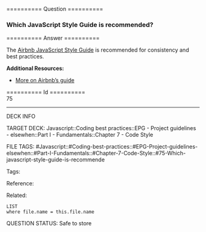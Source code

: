 ========== Question ==========  

### Which JavaScript Style Guide is recommended?  

========== Answer ==========  

The [Airbnb JavaScript Style Guide](https://github.com/airbnb/javascript) is recommended for consistency and best practices.

**Additional Resources:**

-   [More on Airbnb’s guide](https://github.com/airbnb/javascript#resources)

========== Id ==========  
75

---

DECK INFO

TARGET DECK: Javascript::Coding best practices::EPG - Project guidelines - elsewhen::Part I - Fundamentals::Chapter 7 - Code Style

FILE TAGS: #Javascript::#Coding-best-practices::#EPG-Project-guidelines-elsewhen::#Part-I-Fundamentals::#Chapter-7-Code-Style::#75-Which-javascript-style-guide-is-recommende

Tags:

Reference:

Related:

```dataview
LIST
where file.name = this.file.name
```

QUESTION STATUS: Safe to store
